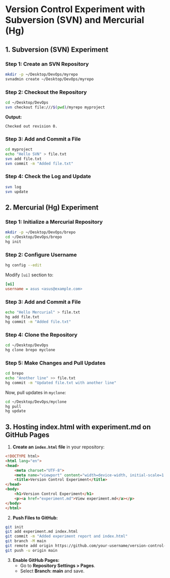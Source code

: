 # Version Control Experiment with Subversion (SVN) and Mercurial (Hg)

## **1. Subversion (SVN) Experiment**

### **Step 1: Create an SVN Repository**
```bash
mkdir -p ~/Desktop/DevOps/myrepo
svnadmin create ~/Desktop/DevOps/myrepo
```

### **Step 2: Checkout the Repository**
```bash
cd ~/Desktop/DevOps
svn checkout file:///$(pwd)/myrepo myproject
```
**Output:**
```
Checked out revision 0.
```

### **Step 3: Add and Commit a File**
```bash
cd myproject
echo "Hello SVN" > file.txt
svn add file.txt
svn commit -m "Added file.txt"
```

### **Step 4: Check the Log and Update**
```bash
svn log
svn update
```

## **2. Mercurial (Hg) Experiment**

### **Step 1: Initialize a Mercurial Repository**
```bash
mkdir -p ~/Desktop/DevOps/brepo
cd ~/Desktop/DevOps/brepo
hg init
```

### **Step 2: Configure Username**
```bash
hg config --edit
```
Modify `[ui]` section to:
```ini
[ui]
username = asus <asus@example.com>
```

### **Step 3: Add and Commit a File**
```bash
echo "Hello Mercurial" > file.txt
hg add file.txt
hg commit -m "Added file.txt"
```

### **Step 4: Clone the Repository**
```bash
cd ~/Desktop/DevOps
hg clone brepo myclone
```

### **Step 5: Make Changes and Pull Updates**
```bash
cd brepo
echo "Another line" >> file.txt
hg commit -m "Updated file.txt with another line"
```

Now, pull updates in `myclone`:
```bash
cd ~/Desktop/DevOps/myclone
hg pull
hg update
```

## **3. Hosting index.html with experiment.md on GitHub Pages**
1. **Create an `index.html` file** in your repository:
```html
<!DOCTYPE html>
<html lang="en">
<head>
    <meta charset="UTF-8">
    <meta name="viewport" content="width=device-width, initial-scale=1.0">
    <title>Version Control Experiment</title>
</head>
<body>
    <h1>Version Control Experiment</h1>
    <p><a href="experiment.md">View experiment.md</a></p>
</body>
</html>
```

2. **Push Files to GitHub:**
```bash
git init
git add experiment.md index.html
git commit -m "Added experiment report and index.html"
git branch -M main
git remote add origin https://github.com/your-username/version-control-experiment.git
git push -u origin main
```

3. **Enable GitHub Pages:**
   - Go to **Repository Settings > Pages**.
   - Select **Branch: main** and save.



